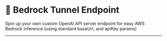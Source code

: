  # 🔀 Bedrock Tunnel Endpoint
 Spin up your own custom OpenAI API server endpoint for easy AWS Bedrock inference (using standard baseUrl, and apiKey params)

 ---

 